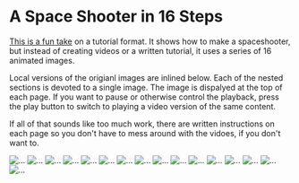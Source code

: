 # A Space Shooter in 16 Steps

[This is a fun take](https://ztiromoritz.github.io/pico-8-shooter/) on a tutorial format. It shows how to make a spaceshooter, but instead of creating videos or a written tutorial, it uses a series of 16 animated images.

Local versions of the origianl images are inlined below. Each of the nested sections is devoted to a single image. The image is dispalyed at the top of each page. If you want to pause or otherwise control the playback, press the play button to switch to playing a video version of the same content.

If all of that sounds like too much work, there are written instructions on each page so you don't have to mess around with the vidoes, if you don't want to.

![...](../step_01/tut_1.gif)
![...](../step_02/tut_2.gif)
![...](../step_03/tut_3.gif)
![...](../step_04/tut_4.gif)
![...](../step_05/tut_5.gif)
![...](../step_06/tut_6.gif)
![...](../step_07/tut_7.gif)
![...](../step_08/tut_8.gif)
![...](../step_09/tut_9.gif)
![...](../step_10/tut_10.gif)
![...](../step_11/tut_11.gif)
![...](../step_12/tut_12.gif)
![...](../step_13/tut_13.gif)
![...](../step_14/tut_14.gif)
![...](../step_15/tut_15.gif)
![...](../step_16/tut_16.gif)

